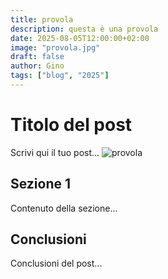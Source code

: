 ```yaml
---
title: provola
description: questa è una provola
date: 2025-08-05T12:00:00+02:00 
image: "provola.jpg"            
draft: false
author: Gino
tags: ["blog", "2025"]
---
```


# Titolo del post

Scrivi qui il tuo post...
![provola](provola.jpg)

## Sezione 1

Contenuto della sezione...

## Conclusioni

Conclusioni del post...